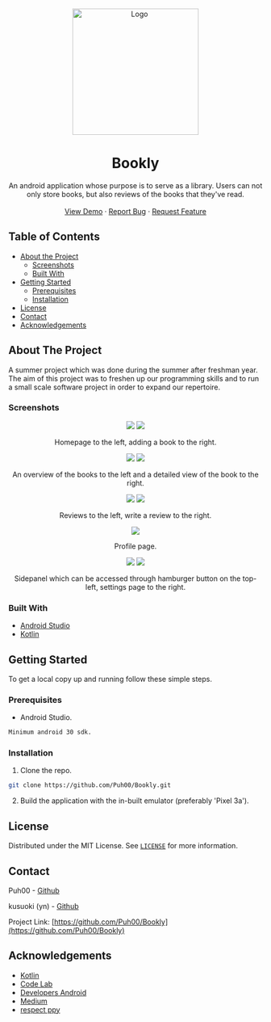 <!--
*** Thanks for checking out this README Template. If you have a suggestion that would
*** make this better, please fork the repo and create a pull request or simply open
*** an issue with the tag "enhancement".
*** Thanks again! Now go create something AMAZING! :D
***
***
***
*** To avoid retyping too much info. Do a search and replace for the following:
*** github_username, repo_name, twitter_handle, email
-->


<!-- PROJECT LOGO -->
<br />
<p align="center">
  <a href="https://github.com/github_username/repo_name">
    <img src="/Documents/images/bookly_logo.png" alt="Logo" width="250" height="250">
  </a>

  <h1 align="center">Bookly</h3>

  <p align="center">
    An android application whose purpose is to serve as a library. Users can not only store books, but also reviews of the books that they've read. 
    <br />
      <br />
    <a href="https://github.com/Puh00/Bookly/releases/tag/v1.0">View Demo</a>
    ·
    <a href="https://github.com/Puh00/Bookly/issues">Report Bug</a>
    ·
    <a href="https://github.com/Puh00/Bookly/issues">Request Feature</a>
      <br />
  </p>
</p>



<!-- TABLE OF CONTENTS -->
## Table of Contents

* [About the Project](#about-the-project)
  * [Screenshots](#screenshots)
  * [Built With](#built-with)
* [Getting Started](#getting-started)
  * [Prerequisites](#prerequisites)
  * [Installation](#installation)
* [License](#license)
* [Contact](#contact)
* [Acknowledgements](#acknowledgements)



<!-- ABOUT THE PROJECT -->
## About The Project


A summer project which was done during the summer after freshman year. The aim of this project was to freshen up our programming skills and to run a small scale software project in order to expand our repertoire. 

<!-- Screenshots -->
### Screenshots
<p align="center">
  <img  src="Documents/images/home_page.png">
  <img  src="Documents/images/add_a_book.png">
</p>
<p align="center">
Homepage to the left, adding a book to the right.
</p>

<p align="center">
  <img  src="Documents/images/books.png">
  <img  src="Documents/images/detailed_view_book.png">
</p>
<p align="center">
An overview of the books to the left and a detailed view of the book to the right.
</p>

<p align="center">
  <img  src="Documents/images/reviews.png">
  <img  src="Documents/images/write_a_review.png">
</p>
<p align="center">
Reviews to the left, write a review to the right.
</p>

<p align="center">
   <img src="Documents/images/profile.png">
</p>
<p align="center">
  Profile page.
</p>

<p align="center">
  <img  src="Documents/images/side_panel.png">
  <img  src="Documents/images/settings.png">
</p>
<p align="center">
Sidepanel which can be accessed through hamburger button on the top-left, settings page to the right.
</p>


### Built With

* [Android Studio](https://developer.android.com/studio)
* [Kotlin](https://kotlinlang.org/)



<!-- GETTING STARTED -->
## Getting Started

To get a local copy up and running follow these simple steps.

### Prerequisites

* Android Studio.
```sh
Minimum android 30 sdk.
```

### Installation

1. Clone the repo.
```sh
git clone https://github.com/Puh00/Bookly.git
```
2. Build the application with the in-built emulator (preferably 'Pixel 3a').

<!-- LICENSE -->
## License

Distributed under the MIT License. See [`LICENSE`](https://github.com/Puh00/Bookly/blob/master/LICENSE) for more information.



<!-- CONTACT -->
## Contact

Puh00 - [Github](https://github.com/Puh00)

kusuoki (yn) - [Github](https://github.com/kusuoki)

Project Link: [https://github.com/Puh00/Bookly](https://github.com/Puh00/Bookly)



<!-- ACKNOWLEDGEMENTS -->
## Acknowledgements
* [Kotlin](https://kotlinlang.org/docs/reference/)
* [Code Lab](https://codelabs.developers.google.com/)
* [Developers Android](https://developer.android.com/docs/)
* [Medium](https://medium.com/)
* [respect ppy](https://github.com/ppy)
